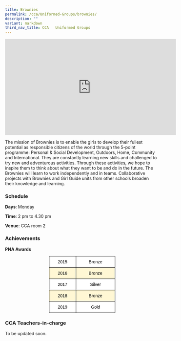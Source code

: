 ```yaml
---
title: Brownies
permalink: /cca/Uniformed-Groups/brownies/
description: ""
variant: markdown
third_nav_title: CCA   Uniformed Groups
---
```

<center><iframe width="560" height="315" src="https://www.youtube.com/embed/hADDk_BEU28" title="Brownies" frameborder="0" allow="accelerometer; autoplay; clipboard-write; encrypted-media; gyroscope; picture-in-picture" allowfullscreen=""></iframe></center>

The mission of Brownies is to enable the girls to develop their fullest potential as responsible citizens of the world through the 5-point programme: Personal &amp; Social Development, Outdoors, Home, Community and International. They are constantly learning new skills and challenged to try new and adventurous activities. Through these activities, we hope to inspire them to think about what they want to be and do in the future. The Brownies will learn to work independently and in teams. Collaborative projects with Brownies and Girl Guide units from other schools broaden their knowledge and learning.  
  

### Schedule

**Days**: Monday

**Time**: 2 pm to 4.30 pm

**Venue**: CCA room 2

  

### Achievements

**PNA Awards**

<style type="text/css">
.tg  {border-collapse:collapse;border-spacing:0;margin:0px auto;}
.tg td{border-color:black;border-style:solid;border-width:1px;font-family:Arial, sans-serif;font-size:14px;
  overflow:hidden;padding:10px 5px;word-break:normal;}
.tg th{border-color:black;border-style:solid;border-width:1px;font-family:Arial, sans-serif;font-size:14px;
  font-weight:normal;overflow:hidden;padding:10px 5px;word-break:normal;}
.tg .tg-g6kb{background-color:#FFF7D4;text-align:center;vertical-align:middle}
.tg .tg-f4yw{background-color:#FFF;text-align:center;vertical-align:middle}
</style>
<table class="tg" style="undefined;table-layout: fixed; width: 217px">
<colgroup>
<col style="width: 89px">
<col style="width: 128px">
</colgroup>
<tbody>
  <tr>
    <td class="tg-f4yw"><span style="color:#000;background-color:transparent">2015</span></td>
    <td class="tg-f4yw"><span style="color:#000;background-color:transparent">Bronze</span></td>
  </tr>
  <tr>
    <td class="tg-g6kb"><span style="color:#000;background-color:transparent">2016</span></td>
    <td class="tg-g6kb"><span style="color:#000;background-color:transparent">Bronze</span></td>
  </tr>
  <tr>
    <td class="tg-f4yw"><span style="color:#000;background-color:transparent">2017</span></td>
    <td class="tg-f4yw"><span style="color:#000;background-color:transparent">Silver</span></td>
  </tr>
  <tr>
    <td class="tg-g6kb"><span style="color:#000;background-color:transparent">2018</span></td>
    <td class="tg-g6kb"><span style="color:#000;background-color:transparent">Bronze</span></td>
  </tr>
  <tr>
    <td class="tg-f4yw"><span style="color:#000;background-color:transparent">2019</span></td>
    <td class="tg-f4yw"><span style="color:#000;background-color:transparent">Gold</span></td>
  </tr>
</tbody>
</table>


### CCA Teachers-in-charge

To be updated soon.